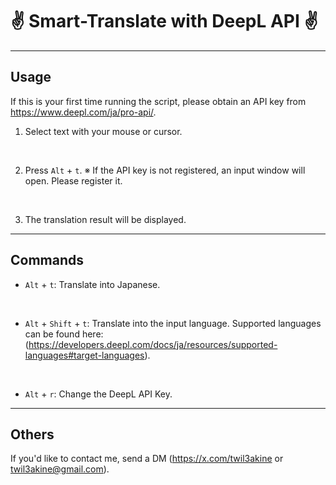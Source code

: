 # ✌ Smart-Translate with DeepL API ✌

---

## Usage

If this is your first time running the script, please obtain an API key from https://www.deepl.com/ja/pro-api/.

1. Select text with your mouse or cursor.
<br>

2. Press `Alt` + `t`.
   ※ If the API key is not registered, an input window will open. Please register it.
<br>

3. The translation result will be displayed.

---

## Commands

- `Alt` + `t`:
   Translate into Japanese.
<br>

- `Alt` + `Shift` + `t`:
   Translate into the input language. Supported languages can be found here: (https://developers.deepl.com/docs/ja/resources/supported-languages#target-languages).
<br>

- `Alt` + `r`:
   Change the DeepL API Key.

---

## Others

If you'd like to contact me, send a DM (https://x.com/twil3akine or twil3akine@gmail.com).